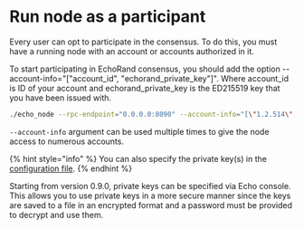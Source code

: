# Run node as a participant

Every user can opt to participate in the consensus. To do this, you must have a running node with an account or accounts authorized in it.

To start participating in EchoRand consensus, you should add the option --account-info="\[\"account\_id\", \"echorand\_private\_key\"\]". Where account\_id is ID of your account and echorand\_private\_key is the ED215519 key that you have been issued with.

```bash
./echo_node --rpc-endpoint="0.0.0.0:8090" --account-info="[\"1.2.514\", \"5KcP5uiAByA14Koo8o9eYgoPEyB6A53n57MmGMsKaMqi7wKQYiA\"]"
```

`--account-info` argument can be used multiple times to give the node access to numerous accounts.

{% hint style="info" %}
You can also specify the private key\(s\) in the [configuration file](https://github.com/echoprotocol/echowiki/tree/baca73a3ccc555edddbb68c221cbf5d08bbde51a/how-to/advanced/config.md).
{% endhint %}

Starting from version 0.9.0, private keys can be specified via Echo console. This allows you to use private keys in a more secure manner since the keys are saved to a file in an encrypted format and a password must be provided to decrypt and use them.

